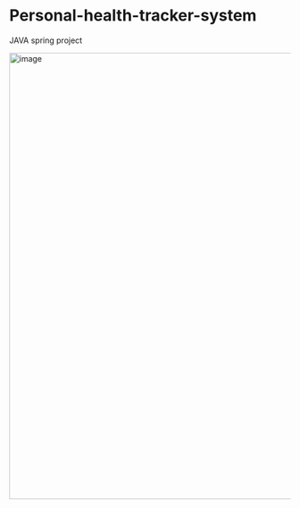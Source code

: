 # Personal-health-tracker-system
JAVA spring project

<img width="800" alt="image" src="https://github.com/KristiyanBogdanov/Personal-health-tracker-system/blob/main/db_relationships.png">
